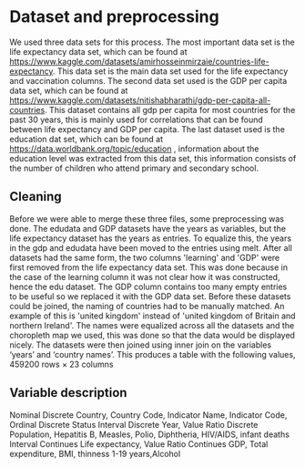 # Dataset and preprocessing

We used three data sets for this process. The most important data set is the life expectancy data set, which can be found at https://www.kaggle.com/datasets/amirhosseinmirzaie/countries-life-expectancy.
This data set is the main data set used for the life expectancy and vaccination columns. The second data set used is the GDP per capita data set, which can be found at https://www.kaggle.com/datasets/nitishabharathi/gdp-per-capita-all-countries. This dataset contains all gdp per capita for most countries for the past 30 years, this is mainly used for correlations that can be found between life expectancy and GDP per capita. The last dataset used is the education dat set, which can be found at https://data.worldbank.org/topic/education , information about the education level was extracted from this data set, this information consists of the number of children who attend primary and secondary school.

## Cleaning
Before we were able to merge these three files, some preprocessing was done. The edudata and GDP datasets have the years as variables, but the life expectancy dataset has the years as entries. To equalize this, the years in the gdp and edudata have been moved to the entries using melt. 
After all datasets had the same form, the two columns 'learning' and 'GDP' were first removed from the life expectancy data set. This was done because in the case of the learning column it was not clear how it was constructed, hence the edu dataset. The GDP column contains too many empty entries to be useful so we replaced it with the GDP data set. 
Before these datasets could be joined, the naming of countries had to be manually matched. An example of this is 'united kingdom' instead of 'united kingdom of Britain and northern Ireland'. The names were equalized across all the datasets and the choropleth map we used, this was done so that the data would be displayed nicely. 
The datasets were then joined using inner join on the variables ‘years’ and ‘country names’. This produces a table with the following values, 459200 rows × 23 columns

## Variable description

Nominal
Discrete
Country, Country Code, Indicator Name, Indicator Code,
Ordinal
Discrete
Status
Interval
Discrete
Year, Value
Ratio
Discrete
Population, Hepatitis B, Measles, Polio, Diphtheria, HIV/AIDS, infant deaths 
Interval
Continues
Life expectancy, Value
Ratio
Continues
GDP, Total expenditure, BMI, thinness 1-19 years,Alcohol
